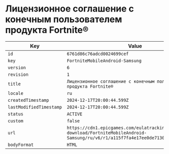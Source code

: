 # Лицензионное соглашение с конечным пользователем продукта Fortnite®

| Key | Value |
| --- | ----- |
| `id` | `6761d86c76adcd0024699cef` |
| `key` | `FortniteMobileAndroid-Samsung` |
| `version` | `6` |
| `revision` | `1` |
| `title` | `Лицензионное соглашение с конечным пользователем продукта Fortnite®` |
| `locale` | `ru` |
| `createdTimestamp` | `2024-12-17T20:00:44.599Z` |
| `lastModifiedTimestamp` | `2024-12-17T20:00:44.599Z` |
| `status` | `ACTIVE` |
| `custom` | `false` |
| `url` | `https://cdn1.epicgames.com/eulatracking-download/FortniteMobileAndroid-Samsung/ru/v6/r1/a115f7fa4e17ee0de7130ac9ef0be187.pdf` |
| `bodyFormat` | `HTML` |
